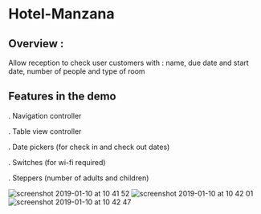 # Hotel-Manzana

## Overview :
Allow reception to check user customers with : name, due date and start date, number of people and type of room

## Features in the demo 
. Navigation controller

. Table view controller

. Date pickers (for check in and check out dates)

. Switches (for wi-fi required)

. Steppers (number of adults and children)

![screenshot 2019-01-10 at 10 41 52](https://user-images.githubusercontent.com/36542195/50964100-5e51a580-14c6-11e9-8563-bcd2b6a06914.png)
![screenshot 2019-01-10 at 10 42 01](https://user-images.githubusercontent.com/36542195/50964102-5eea3c00-14c6-11e9-951f-e81e0fa5ff52.png)
![screenshot 2019-01-10 at 10 42 47](https://user-images.githubusercontent.com/36542195/50964103-5eea3c00-14c6-11e9-9969-63bfbeab9455.png)
